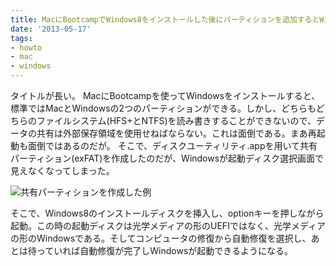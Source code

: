 ```yaml
---
title: MacにBootcampでWindows8をインストールした後にパーティションを追加するとWindows8が起動しなくなる問題の解決法
date: '2013-05-17'
tags:
- howto
- mac
- windows
---
```


タイトルが長い。
MacにBootcampを使ってWindowsをインストールすると、標準ではMacとWindowsの2つのパーティションができる。しかし、どちらもどちらのファイルシステム(HFS+とNTFS)を読み書きすることができないので、データの共有は外部保存領域を使用せねばならない。これは面倒である。まあ再起動も面倒ではあるのだが。
そこで、ディスクユーティリティ.appを用いて共有パーティション(exFAT)を作成したのだが、Windowsが起動ディスク選択画面で見えなくなってしまった。

![共有パーティションを作成した例](bootcamp-partition.png)

そこで、Windows8のインストールディスクを挿入し、optionキーを押しながら起動。この時の起動ディスクは光学メディアの形のUEFIではなく、光学メディアの形のWindowsである。そしてコンピュータの修復から自動修復を選択し、あとは待っていれば自動修復が完了しWindowsが起動できるようになる。
